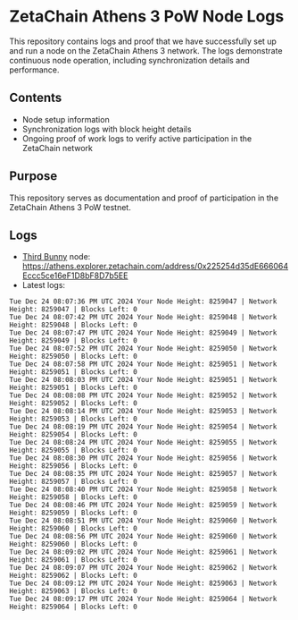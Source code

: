 # ZetaChain Athens 3 PoW Node Logs
This repository contains logs and proof that we have successfully set up and run a node on the ZetaChain Athens 3 network. The logs demonstrate continuous node operation, including synchronization details and performance.

## Contents
- Node setup information
- Synchronization logs with block height details
- Ongoing proof of work logs to verify active participation in the ZetaChain network

## Purpose
This repository serves as documentation and proof of participation in the ZetaChain Athens 3 PoW testnet.

## Logs

- [Third Bunny](https://thirdbunny.xyz/) node: https://athens.explorer.zetachain.com/address/0x225254d35dE666064Eccc5ce16eF1D8bF8D7b5EE
- Latest logs:
```
Tue Dec 24 08:07:36 PM UTC 2024 Your Node Height: 8259047 | Network Height: 8259047 | Blocks Left: 0
Tue Dec 24 08:07:42 PM UTC 2024 Your Node Height: 8259048 | Network Height: 8259048 | Blocks Left: 0
Tue Dec 24 08:07:47 PM UTC 2024 Your Node Height: 8259049 | Network Height: 8259049 | Blocks Left: 0
Tue Dec 24 08:07:52 PM UTC 2024 Your Node Height: 8259050 | Network Height: 8259050 | Blocks Left: 0
Tue Dec 24 08:07:58 PM UTC 2024 Your Node Height: 8259051 | Network Height: 8259051 | Blocks Left: 0
Tue Dec 24 08:08:03 PM UTC 2024 Your Node Height: 8259051 | Network Height: 8259051 | Blocks Left: 0
Tue Dec 24 08:08:08 PM UTC 2024 Your Node Height: 8259052 | Network Height: 8259052 | Blocks Left: 0
Tue Dec 24 08:08:14 PM UTC 2024 Your Node Height: 8259053 | Network Height: 8259053 | Blocks Left: 0
Tue Dec 24 08:08:19 PM UTC 2024 Your Node Height: 8259054 | Network Height: 8259054 | Blocks Left: 0
Tue Dec 24 08:08:24 PM UTC 2024 Your Node Height: 8259055 | Network Height: 8259055 | Blocks Left: 0
Tue Dec 24 08:08:30 PM UTC 2024 Your Node Height: 8259056 | Network Height: 8259056 | Blocks Left: 0
Tue Dec 24 08:08:35 PM UTC 2024 Your Node Height: 8259057 | Network Height: 8259057 | Blocks Left: 0
Tue Dec 24 08:08:40 PM UTC 2024 Your Node Height: 8259058 | Network Height: 8259058 | Blocks Left: 0
Tue Dec 24 08:08:46 PM UTC 2024 Your Node Height: 8259059 | Network Height: 8259059 | Blocks Left: 0
Tue Dec 24 08:08:51 PM UTC 2024 Your Node Height: 8259060 | Network Height: 8259060 | Blocks Left: 0
Tue Dec 24 08:08:56 PM UTC 2024 Your Node Height: 8259060 | Network Height: 8259060 | Blocks Left: 0
Tue Dec 24 08:09:02 PM UTC 2024 Your Node Height: 8259061 | Network Height: 8259061 | Blocks Left: 0
Tue Dec 24 08:09:07 PM UTC 2024 Your Node Height: 8259062 | Network Height: 8259062 | Blocks Left: 0
Tue Dec 24 08:09:12 PM UTC 2024 Your Node Height: 8259063 | Network Height: 8259063 | Blocks Left: 0
Tue Dec 24 08:09:17 PM UTC 2024 Your Node Height: 8259064 | Network Height: 8259064 | Blocks Left: 0
```
